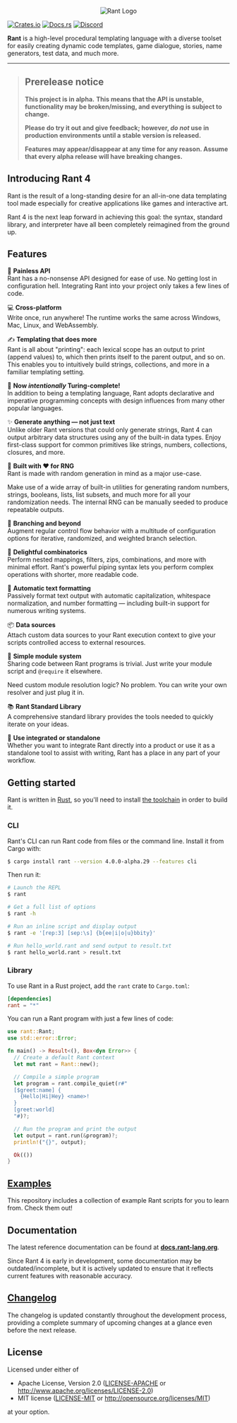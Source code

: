 <p align="center">
<img src="https://i.imgur.com/s9jMDhI.png" alt="Rant Logo" ></img>
</p>

[![Crates.io](https://img.shields.io/crates/v/rant)](https://crates.io/crates/rant)
[![Docs.rs](https://docs.rs/rant/badge.svg)](https://docs.rs/rant)
[![Discord](https://img.shields.io/discord/332251452334669834?color=6C8BD5&label=discord&logo=discord&logoColor=%23fff)](https://discord.gg/U8Bj6gSshJ)



**Rant** is a high-level procedural templating language with a diverse toolset for easily creating dynamic code templates, game dialogue, stories, name generators, test data, and much more.

***

> ## **Prerelease notice**
>
> **This project is in alpha.**
> **This means that the API is unstable, functionality may be broken/missing, and everything is subject to change.**
>
> **Please do try it out and give feedback; however, _do not_ use in production environments until a stable version is released.**
>
> **Features may appear/disappear at any time for any reason. Assume that every alpha release will have breaking changes.**


## Introducing Rant 4

Rant is the result of a long-standing desire for an all-in-one data templating tool made especially for creative applications like games and interactive art.

Rant 4 is the next leap forward in achieving this goal: the syntax, standard library, and interpreter have all been completely reimagined from the ground up.

## Features

🧰 **Painless API** <br/> 
Rant has a no-nonsense API designed for ease of use.
No getting lost in configuration hell. Integrating Rant into your project only takes a few lines of code.

💻 **Cross-platform** <br/> 
Write once, run anywhere! The runtime works the same across Windows, Mac, Linux, and WebAssembly.

✍ **Templating that does more** <br/>
Rant is all about "printing": each lexical scope has an output to print (append values) to, which then prints itself to the parent output, and so on.
This enables you to intuitively build strings, collections, and more in a familiar templating setting.

🎨 **Now *intentionally* Turing-complete!** <br/> 
In addition to being a templating language, Rant adopts declarative and imperative programming concepts with design influences from many other popular languages.

✨ **Generate anything &mdash; not just text** <br/>
Unlike older Rant versions that could only generate strings, Rant 4 can output arbitrary data structures using any of the built-in data types. Enjoy first-class support for common primitives like strings, numbers, collections, closures, and more.

🎲 **Built with ♥ for RNG** <br/>
Rant is made with random generation in mind as a major use-case. 

Make use of a wide array of built-in utilities for generating random numbers, strings, booleans, lists, list subsets, and much more for all your randomization needs. 
The internal RNG can be manually seeded to produce repeatable outputs.

🔱 **Branching and beyond** <br/> 
Augment regular control flow behavior with a multitude of configuration options for iterative, randomized, and weighted branch selection.

🧬 **Delightful combinatorics** <br/>
Perform nested mappings, filters, zips, combinations, and more with minimal effort.
Rant's powerful piping syntax lets you perform complex operations with shorter, more readable code.

📝 **Automatic text formatting** <br/>
Passively format text output with automatic capitalization, whitespace normalization, and number formatting &mdash; including built-in support for numerous writing systems.

📦 **Data sources** <br/>
Attach custom data sources to your Rant execution context to give your scripts controlled access to external resources.

🧩 **Simple module system** <br/> 
Sharing code between Rant programs is trivial. Just write your module script and `@require` it elsewhere.

Need custom module resolution logic? No problem. You can write your own resolver and just plug it in.

📚 **Rant Standard Library** <br/> 
A comprehensive standard library provides the tools needed to quickly iterate on your ideas.

🧪 **Use integrated or standalone** <br/>
Whether you want to integrate Rant directly into a product or use it as a standalone tool to assist with writing, Rant has a place in any part of your workflow.

## Getting started

Rant is written in [Rust](https://rust-lang.org), so you'll need to install [the toolchain](https://www.rust-lang.org/tools/install) in order to build it.

### CLI

Rant's CLI can run Rant code from files or the command line.
Install it from Cargo with:

```sh
$ cargo install rant --version 4.0.0-alpha.29 --features cli
```

Then run it:

```sh
# Launch the REPL
$ rant

# Get a full list of options
$ rant -h

# Run an inline script and display output
$ rant -e '[rep:3] [sep:\s] {b{ee|i|o|u}bbity}'

# Run hello_world.rant and send output to result.txt
$ rant hello_world.rant > result.txt
```

### Library

To use Rant in a Rust project, add the `rant` crate to `Cargo.toml`:

```toml
[dependencies]
rant = "*"
```

You can run a Rant program with just a few lines of code:

```rust
use rant::Rant;
use std::error::Error;

fn main() -> Result<(), Box<dyn Error>> {
  // Create a default Rant context
  let mut rant = Rant::new();

  // Compile a simple program
  let program = rant.compile_quiet(r#"
  [$greet:name] {
    {Hello|Hi|Hey} <name>!
  }
  [greet:world]
  "#)?;

  // Run the program and print the output
  let output = rant.run(&program)?;
  println!("{}", output);

  Ok(())
}
```

## [Examples](./examples/)

This repository includes a collection of example Rant scripts for you to learn from. Check them out!

## Documentation

The latest reference documentation can be found at **[docs.rant-lang.org](https://docs.rant-lang.org)**.

Since Rant 4 is early in development, some documentation may be outdated/incomplete, but it is actively updated to ensure that it reflects current features with reasonable accuracy.


## [Changelog](./CHANGELOG.md)

The changelog is updated constantly throughout the development process, providing a complete summary of upcoming changes at a glance even before the next release.

## License

Licensed under either of

* Apache License, Version 2.0
   ([LICENSE-APACHE](LICENSE-APACHE) or <http://www.apache.org/licenses/LICENSE-2.0>)
* MIT license
   ([LICENSE-MIT](LICENSE-MIT) or <http://opensource.org/licenses/MIT>)

at your option.